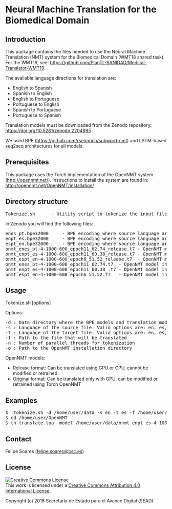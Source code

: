 # Neural Machine Translation for the Biomedical Domain   


## Introduction

This package contains the files needed to use the Neural Machine Translation (NMT) system
for the Biomedical Domain (WMT18 shared task). For the WMT19, see: https://github.com/PlanTL-SANIDAD/Medical-Translator-WMT19.

The available language directions for translation are:
* English to Spanish
* Spanish to English
* English to Portuguese
* Portuguese to English
* Spanish to Portuguese
* Portuguese to Spanish

Translation models must be downloaded from the Zenodo repository: https://doi.org/10.5281/zenodo.2204995

We used BPE (https://github.com/rsennrich/subword-nmt) and LSTM-based seq2seq architectures for all models.




## Prerequisites

This package uses the Torch implementation of the OpenNMT system (http://opennmt.net/). Instructions to install the 
system are found in: http://opennmt.net/OpenNMT/installation/  


## Directory structure

<pre>
Tokenize.sh 	 - Utility script to tokenize the input file using BPE (needed for translation)
</pre> 
In Zenodo you will find the following files:
<pre>
enes_pt.bpe32000 	 - BPE encoding where source language are either EN/ES and target is PT
enpt_es.bpe32000 	 - BPE encoding where source language are either EN/PT and target is ES
espt_en.bpe32000 	 - BPE encoding where source language are either ES/PT and target is EN
onmt_enes_pt-4-1000-600_epoch11_62.74_release.t7 - OpenNMT model in release format (EN/ES) -> PT
onmt_enpt_es-4-1000-600_epoch11_60.38_release.t7 - OpenNMT model in release format (EN/PT) -> ES
onmt_espt_en-4-1000-600_epoch6_51.52_release.t7  - OpenNMT model in release format (ES/PT) -> EN
onmt_enes_pt-4-1000-600_epoch11_62.74.t7  - OpenNMT model in original format (EN/ES) -> PT
onmt_enpt_es-4-1000-600_epoch11_60.38_.t7 - OpenNMT model in original format (EN/PT) -> ES
onmt_espt_en-4-1000-600_epoch6_51.52.t7   - OpenNMT model in original format (ES/PT) -> EN
</pre> 


## Usage

Tokenize.sh [options] 

Options:
<pre>
-d : Data directory where the BPE models and translation models are stored
-s : Language of the source file. Valid options are: en, es, or pt
-t : Language of the target file. Valid options are: en, es, or pt
-f : Path to the file that will be translated
-n : Number of parallel threads for tokenization
-o : Path to the OpenNMT installation directory
</pre>

OpenNMT models:
* Release format: Can be translated using GPU or CPU, cannot be modified or retrained
* Original format: Can be translated only with GPU, can be modified or retrained using Torch OpenNMT


## Examples

<pre>
$ .Tokenize.sh -d /home/user/data -s en -t es -f /home/user/text.txt -n 4 -o /home/user/OpenNMT
$ cd /home/user/OpenNMT
$ th translate.lua -model /home/user/data/onmt_enpt_es-4-1000-600_epoch11_60.38_release.t7 -gpuid 1 -src /home/user/text.txt.tok -replace_unk true -detokenize_output true -output /home/user/text.translated
</pre>


## Contact

Felipe Soares (felipe.soares@bsc.es)


## License

<a rel="license" href="http://creativecommons.org/licenses/by/4.0/"><img alt="Creative Commons License" style="border-width:0" src="https://i.creativecommons.org/l/by/4.0/88x31.png" /></a><br />This work is licensed under a <a rel="license" href="http://creativecommons.org/licenses/by/4.0/">Creative Commons Attribution 4.0 International License</a>.

Copyright (c) 2018 Secretaría de Estado para el Avance Digital (SEAD)
